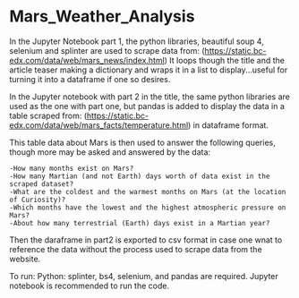 # Mars_Weather_Analysis

In the Jupyter Notebook part 1, the python libraries, beautiful soup 4, selenium and splinter are used to scrape data from:
(https://static.bc-edx.com/data/web/mars_news/index.html) 
It loops though the title and the article teaser making a dictionary and wraps it in a list to display...useful for turning it into a dataframe if one so desires.

In the Jupyter notebook with part 2 in the title, the same python libraries are used as the one with part one, but pandas is added to display the data in a table scraped from:
(https://static.bc-edx.com/data/web/mars_facts/temperature.html) in dataframe format.

This table data about Mars is then used to answer the following queries, though more may be asked and answered by the data:

    -How many months exist on Mars?
    -How many Martian (and not Earth) days worth of data exist in the scraped dataset?
    -What are the coldest and the warmest months on Mars (at the location of Curiosity)? 
    -Which months have the lowest and the highest atmospheric pressure on Mars? 
    -About how many terrestrial (Earth) days exist in a Martian year? 
Then the daraframe in part2 is exported to csv format in case one wnat to reference the data without the process used to scrape data from the website.

To run: Python: splinter, bs4, selenium, and pandas are required. Jupyter notebook  is recommended to run the code.
